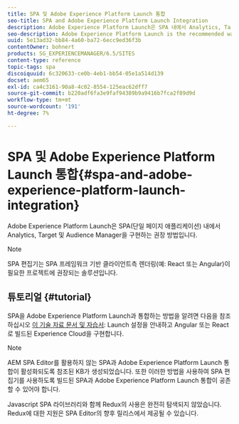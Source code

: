 ```yaml
---
title: SPA 및 Adobe Experience Platform Launch 통합
seo-title: SPA and Adobe Experience Platform Launch Integration
description: Adobe Experience Platform Launch은 SPA 내에서 Analytics, Target 및 Audience Manager을 구현하는 권장 방법입니다.
seo-description: Adobe Experience Platform Launch is the recommended way to implement Analytics, Target, and Audience Manager within SPAs.
uuid: 5e13ad32-bb84-4a60-ba72-6ecc9ed36f3b
contentOwner: bohnert
products: SG_EXPERIENCEMANAGER/6.5/SITES
content-type: reference
topic-tags: spa
discoiquuid: 6c320633-ce0b-4eb1-bb54-05e1a514d139
docset: aem65
exl-id: ca4c3161-90a8-4c02-8554-125eac62dff7
source-git-commit: b220adf6fa3e9faf94389b9a9416b7fca2f89d9d
workflow-type: tm+mt
source-wordcount: '191'
ht-degree: 7%

---
```


# SPA 및 Adobe Experience Platform Launch 통합{#spa-and-adobe-experience-platform-launch-integration}

Adobe Experience Platform Launch은 SPA(단일 페이지 애플리케이션) 내에서 Analytics, Target 및 Audience Manager을 구현하는 권장 방법입니다.

>[!NOTE]
>
>SPA 편집기는 SPA 프레임워크 기반 클라이언트측 렌더링(예: React 또는 Angular)이 필요한 프로젝트에 권장되는 솔루션입니다.

## 튜토리얼 {#tutorial}

SPA을 Adobe Experience Platform Launch과 통합하는 방법을 알려면 다음을 참조하십시오 [이 기술 자료 문서 및 자습서](https://helpx.adobe.com/experience-manager/kt/integration/using/launch-reference-architecture-SPA-tutorial-implement.html): Launch 설정을 안내하고 Angular 또는 React로 빌드된 Experience Cloud을 구현합니다.

>[!NOTE]
>
>AEM SPA Editor를 활용하지 않는 SPA과 Adobe Experience Platform Launch 통합이 활성화되도록 참조된 KB가 생성되었습니다. 또한 이러한 방법을 사용하여 SPA 편집기를 사용하도록 빌드된 SPA과 Adobe Experience Platform Launch 통합이 공존할 수 있어야 합니다.
>
>Javascript SPA 라이브러리와 함께 Redux의 사용은 완전히 탐색되지 않았습니다. Redux에 대한 지원은 SPA Editor의 향후 릴리스에서 제공될 수 있습니다.
